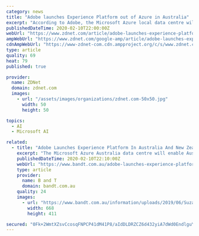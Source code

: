 ```yaml
---
category: news
title: "Adobe launches Experience Platform out of Azure in Australia"
excerpt: "According to Adobe, the Microsoft Azure local data centre will enable Australia and New Zealand businesses to ... See also: Adobe's Experience Cloud now incorporates AI and machine learning (TechRepublic) Adobe has touted the new data centre as \"simplifying data governance\", by not only bringing data together from siloed applications ..."
publishedDateTime: 2020-02-10T22:00:00Z
webUrl: "https://www.zdnet.com/article/adobe-launches-experience-platform-out-of-azure-in-australia/"
ampWebUrl: "https://www.zdnet.com/google-amp/article/adobe-launches-experience-platform-out-of-azure-in-australia/"
cdnAmpWebUrl: "https://www-zdnet-com.cdn.ampproject.org/c/s/www.zdnet.com/google-amp/article/adobe-launches-experience-platform-out-of-azure-in-australia/"
type: article
quality: 69
heat: 79
published: true

provider:
  name: ZDNet
  domain: zdnet.com
  images:
    - url: "/assets/images/organizations/zdnet.com-50x50.jpg"
      width: 50
      height: 50

topics:
  - AI
  - Microsoft AI

related:
  - title: "Adobe Launches Experience Platform In Australia And New Zealand"
    excerpt: "The Microsoft Azure Australia data centre will enable Australia and New Zealand businesses to ... journey,” said Adobe Experience Platform product marketing group manager Ronell Hugh. “Leveraging Adobe Sensei AI and machine learning, brands can apply a layer of intelligence to connect data and content to ensure the delivery of the right ..."
    publishedDateTime: 2020-02-10T22:10:00Z
    webUrl: "https://www.bandt.com.au/adobe-launches-experience-platform-in-australia-and-new-zealand/"
    type: article
    provider:
      name: B and T
      domain: bandt.com.au
    quality: 24
    images:
      - url: "https://www.bandt.com.au/information/uploads/2019/06/Suzanne-Steel.png"
        width: 668
        height: 411

secured: "0Fk+2WmtXZsvCcosqFNPCP41dM41P8/aIdDLDRZCZ6d432yiA7dWd0EndlguYiJpgaI1HOFXcZGlbA7MC9/Nl+e82xkpOgP7TelzIP1cBkRn/r+4fzmK3FM/vQ0UZe29zX0pyMaBKjgiQfeSzw0hLxevmas+BFNZQwZF0CwUJZwhlq0/vKuHfmRCw7ut316JuxXeLOVohAdHxl4ZAmDKZImwY6mcyzQBw9wWeRjrrrxdTodLiL7uvLwMrFanYmO7ioJeGjVfsIJn3DLr1jAIHQglLUN7TEFdncBLWUpS7bt3xhj+MFhQJ629wCBnrVNaocvjK8M6xrkthHz4cnfbpJxRYF7wA62+LJBaor6mqdmnlFew/TNyF/+/r9XYwy4218tDEK/vbGUL1RsNIiOB6wwAUkVK6jTocePmO5YSZdf5Ybq+mhNzC0UmKleF756RS7ZfO7Rr1YHhQso7wqFOAs7ZKlbcGysAuzN9mhsKNVE=;YbEAKf/X6K7o2KPZzM3+9w=="
---
```


